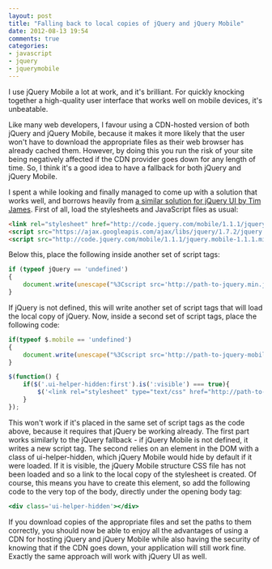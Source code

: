 ```yaml
---
layout: post
title: "Falling back to local copies of jQuery and jQuery Mobile"
date: 2012-08-13 19:54
comments: true
categories: 
- javascript
- jquery
- jquerymobile
---
```


I use jQuery Mobile a lot at work, and it's brilliant. For quickly knocking together a high-quality user interface that works well on mobile devices, it's unbeatable.

Like many web developers, I favour using a CDN-hosted version of both jQuery and jQuery Mobile, because it makes it more likely that the user won't have to download the appropriate files as their web browser has already cached them. However, by doing this you run the risk of your site being negatively affected if the CDN provider goes down for any length of time. So, I think it's a good idea to have a fallback for both jQuery and jQuery Mobile.

I spent a while looking and finally managed to come up with a solution that works well, and borrows heavily from [a similar solution for jQuery UI by Tim James](http://timjames.me/jquery-and-jquery-ui-fallbacks). First of all, load the stylesheets and JavaScript files as usual:

```html
<link rel="stylesheet" href="http://code.jquery.com/mobile/1.1.1/jquery.mobile.structure-1.1.1.min.css" />
<script src="https://ajax.googleapis.com/ajax/libs/jquery/1.7.2/jquery.min.js"></script>
<script src="http://code.jquery.com/mobile/1.1.1/jquery.mobile-1.1.1.min.js"></script>
```

Below this, place the following inside another set of script tags:
```javascript
if (typeof jQuery == 'undefined')
{
    document.write(unescape("%3Cscript src='http://path-to-jquery.min.js' type='text/javascript'%3E%3C/script%3E"));
}
```

 If jQuery is not defined, this will write another set of script tags that will load the local copy of jQuery. Now, inside a second set of script tags, place the following code:
```javascript
if(typeof $.mobile == 'undefined')
{
    document.write(unescape("%3Cscript src='http://path-to-jquery-mobile.min.js' type='text/javascript'%3E%3C/script%3E"));
}

$(function() {
    if($('.ui-helper-hidden:first').is(':visible') === true){
        $('<link rel="stylesheet" type="text/css" href="http://path-to-jquery-mobile-structure.min.css" />').appendTo('head');
    }
});
```

This won't work if it's placed in the same set of script tags as the code above, because it requires that jQuery be working already. The first part works similarly to the jQuery fallback - if jQuery Mobile is not defined, it writes a new script tag. The second relies on an element in the DOM with a class of ui-helper-hidden, which jQuery Mobile would hide by default if it were loaded. If it is visible, the jQuery Mobile structure CSS file has not been loaded and so a link to the local copy of the stylesheet is created.  Of course, this means you have to create this element, so add the following code to the very top of the body, directly under the opening body tag:

```handlebars
<div class='ui-helper-hidden'></div>
```

If you download copies of the appropriate files and set the paths to them correctly, you should now be able to enjoy all the advantages of using a CDN for hosting jQuery and jQuery Mobile while also having the security of knowing that if the CDN goes down, your application will still work fine. Exactly the same approach will work with jQuery UI as well.
